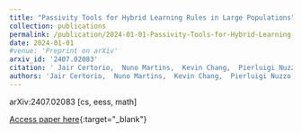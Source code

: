 ```yaml
---
title: "Passivity Tools for Hybrid Learning Rules in Large Populations"
collection: publications
permalink: /publication/2024-01-01-Passivity-Tools-for-Hybrid-Learning-Rules-in-Large-Populations
date: 2024-01-01
#venue: 'Preprint on arXiv'
arxiv_id: '2407.02083'
citation: ' Jair Certorio,  Nuno Martins,  Kevin Chang,  Pierluigi Nuzzo,  Yasser Shoukry, &quot;Passivity Tools for Hybrid Learning Rules in Large Populations.&quot; Preprint on arXiv, 2024.'
authors: 'Jair Certorio,  Nuno Martins,  Kevin Chang,  Pierluigi Nuzzo,  Yasser Shoukry'
---
```

arXiv:2407.02083 [cs, eess, math]

[Access paper here](http://arxiv.org/abs/2407.02083){:target="_blank"}